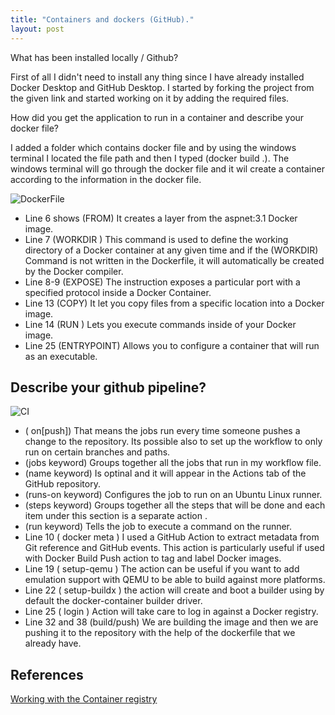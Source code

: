```yaml
---
title: "Containers and dockers (GitHub)."
layout: post
---
```


What has been installed locally / Github?

First of all I didn't need to install any thing since I have already installed Docker Desktop and GitHub Desktop.
I started by forking the project from the given link and started working on it by adding the required files.


How did you get the application to run in a container and describe your docker file?

I added a folder which contains docker file and by using the windows terminal I located the file path and then I typed (docker build .).
The windows terminal will go through the docker file and it wil create a container according to the information in the docker file.

![DockerFile](https://github.com/ItsAnass/s.github.io-/blob/main/assets/Images/DockerfileScreen.png?raw=true)
  

* Line 6 shows (FROM) It creates a layer from the aspnet:3.1  Docker image.
* Line 7 (WORKDIR ) This command is used to define the working directory of a Docker container at any given time and
if the (WORKDIR) Command is not written in the Dockerfile, it will automatically be created by the Docker compiler.
* Line 8-9 (EXPOSE) The instruction exposes a particular port with a specified protocol inside a Docker Container.
* Line 13 (COPY)  It let you copy files from a specific location into a Docker image.
* Line 14 (RUN ) Lets you execute commands inside of your Docker image.
* Line 25 (ENTRYPOINT) Allows you to configure a container that will run as an executable.

## Describe your github pipeline?

![CI](https://github.com/ItsAnass/s.github.io-/blob/main/assets/Images/CI.png?raw=true)

* ( on[push]) That means the jobs run every time someone pushes a change to the repository. Its possible also to set up the workflow to only run on certain branches and paths.
* (jobs keyword) Groups together all the jobs that run in my workflow file.
* (name keyword) Is optinal and it will appear in the Actions tab of the GitHub repository.
* (runs-on keyword) Configures the job to run on an Ubuntu Linux runner.
* (steps keyword) Groups together all the steps that will be done and each item under this section is a separate action .
* (run keyword) Tells the job to execute a command on the runner.
* Line 10 ( docker meta ) I used a GitHub Action to extract metadata from Git reference and GitHub events. This action is particularly useful if used with Docker Build Push action to tag and label Docker images.
* Line 19 ( setup-qemu )  The action can be useful if you want to add emulation support with QEMU to be able to build against more platforms.
* Line 22 ( setup-buildx ) the action will create and boot a builder using by default the docker-container builder driver.
* Line 25 ( login ) Action will take care to log in against a Docker registry.
* Line 32 and 38 (build/push) We are building the image and then we are pushing it to the repository with the help of the dockerfile that we already have.



## References

[Working with the Container registry](https://docs.github.com/en/packages/working-with-a-github-packages-registry/working-with-the-container-registry)


